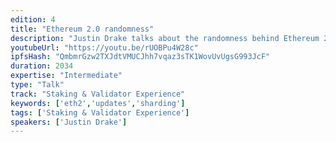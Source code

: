 ```yaml
---
edition: 4
title: "Ethereum 2.0 randomness"
description: "Justin Drake talks about the randomness behind Ethereum 2.0 using a Verifiable Delay Function."
youtubeUrl: "https://youtu.be/rUOBPu4W28c"
ipfsHash: "QmbmrGzw2TXJdtVMUCJhh7vqaz3sTK1WovUvUgsG993JcF"
duration: 2034
expertise: "Intermediate"
type: "Talk"
track: "Staking & Validator Experience"
keywords: ['eth2','updates','sharding']
tags: ['Staking & Validator Experience']
speakers: ['Justin Drake']
---
```

